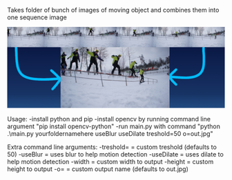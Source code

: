 Takes folder of bunch of images of moving object and combines them into one sequence image

![alt text](https://github.com/pete995/Sequence-Combiner/blob/master/banner.jpg)

Usage:
  -install python and pip
  -install opencv by running command line argument "pip install opencv-python"
  -run main.py with command "python .\main.py yourfoldernamehere useBlur useDilate treshold=50 o=out.jpg"
    
Extra command line arguments:
  -treshold= = custom treshold (defaults to 50)
  -useBlur = uses blur to help motion detection
  -useDilate = uses dilate to help motion detection
  -width = custom width to output
  -height = custom height to output
  -o= = custom output name (defaults to out.jpg)
